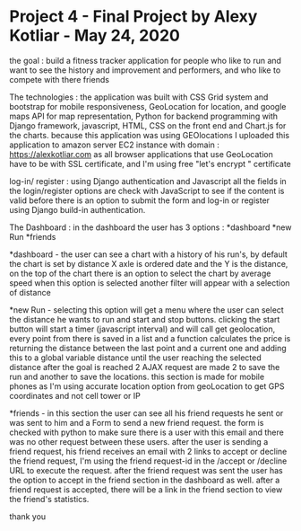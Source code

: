 # Project 4 - Final Project by Alexy Kotliar - May 24, 2020

the goal :
build a fitness tracker application for people who like to run and want to see the history and improvement and performers, and who like to compete with there friends 

The technologies  : 
the application was built with CSS Grid system and bootstrap for mobile responsiveness, GeoLocation for location, and google maps API for map representation, Python for backend programming with Django framework, javascript, HTML, CSS on the front end and Chart.js for the charts.
because this application was using GEOlocations I uploaded this application to amazon server EC2 instance with domain : 
https://alexkotliar.com
as all browser applications that use GeoLocation have to be with SSL certificate, and I'm using free "let's encrypt " certificate 

log-in/ register :
using Django authentication and Javascript all the fields in the login/register options are check with JavaScript to see if the content is valid before there is an option to submit the form and log-in or register using Django build-in authentication.

The Dashboard : 
in the dashboard the user has 3 options : 
	*dashboard
	*new Run
	*friends

*dashboard - the user can see a chart with a history of his run's, by default the chart is set by distance X axle is ordered date and the Y is the distance, on the top of the chart there is an option to select the chart by average speed when this option is selected another filter will appear with a selection of distance 

*new Run - selecting this option will get a menu where the user can select the distance he wants to run and start and stop buttons. 
clicking the start button will start a timer (javascript interval) and will call get geolocation, every point from there is saved in a list and a function calculates the price is returning the distance between the last point and a current one and adding this to a global variable distance until the user reaching the selected distance after the goal is reached 2 AJAX request are made 2 to save the run and another to save the locations.
this section is made for mobile phones as I'm using accurate location option from geoLocation to get GPS coordinates and not cell tower or IP


*friends - in this section the user can see all his friend requests he sent or was sent to him and a Form to send a new friend request.
the form is checked with python to make sure there is a user with this email and there was no other request between these users.
after the user is sending a friend request, his friend receives an email with 2 links to accept or decline the friend request, I'm using the friend request-id in the /accept or /decline URL to execute the request.
after the friend request was sent the user has the option to accept in the friend section in the dashboard as well.
after a friend request is accepted, there will be a link in the friend section to view the friend's statistics.


thank you